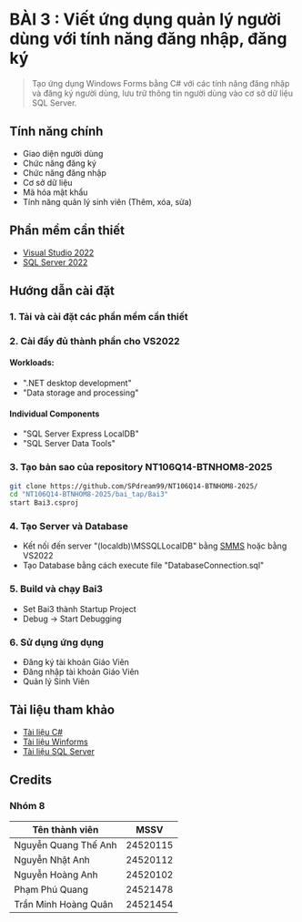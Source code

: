 # BÀI 3 : Viết ứng dụng quản lý người dùng với tính năng đăng nhập, đăng ký

> Tạo ứng dụng Windows Forms bằng C# với các tính năng đăng nhập và đăng ký người dùng, lưu trữ thông tin người dùng vào cơ sở dữ liệu SQL Server.

## Tính năng chính

* Giao diện người dùng
* Chức năng đăng ký
* Chức năng đăng nhập
* Cơ sở dữ liệu
* Mã hóa mật khẩu
* Tính năng quản lý sinh viên (Thêm, xóa, sửa)

## Phần mềm cần thiết

* [Visual Studio 2022](https://visualstudio.microsoft.com/vs/)
* [SQL Server 2022](https://www.microsoft.com/vi-vn/sql-server/sql-server-downloads)

## Hướng dẫn cài đặt

### 1. Tải và cài đặt các phần mềm cần thiết

### 2. Cài đầy đủ thành phần cho VS2022
#### Workloads:
  
   * ".NET desktop development"
   * "Data storage and processing" 

#### Individual Components

   * "SQL Server Express LocalDB"
   * "SQL Server Data Tools"

### 3. Tạo bản sao của repository NT106Q14-BTNHOM8-2025
```bash
git clone https://github.com/SPdream99/NT106Q14-BTNHOM8-2025/
cd "NT106Q14-BTNHOM8-2025/bai_tap/Bai3"
start Bai3.csproj
```

### 4. Tạo Server và Database
* Kết nối đến server "(localdb)\MSSQLLocalDB" bằng [SMMS](https://learn.microsoft.com/en-us/ssms/) hoặc bằng VS2022
* Tạo Database bằng cách execute file "DatabaseConnection.sql"

### 5. Build và chạy Bai3
* Set Bai3 thành Startup Project
* Debug -> Start Debugging

### 6. Sử dụng ứng dụng
* Đăng ký tài khoản Giáo Viên
* Đăng nhập tài khoản Giáo Viên
* Quản lý Sinh Viên

## Tài liệu tham khảo

* [Tài liệu C#](https://docs.microsoft.com/en-us/dotnet/csharp/)
* [Tài liệu Winforms](https://learn.microsoft.com/vi-vn/dotnet/desktop/winforms/)
* [Tài liệu SQL Server](https://learn.microsoft.com/en-us/sql/?view=sql-server-ver17)

## Credits
### Nhóm 8
| Tên thành viên   |      MSSV      |
|------------------|:--------------:|
| Nguyễn Quang Thế Anh   |   24520115     |
| Nguyễn Nhật Anh  |   24520112     |
| Nguyễn Hoàng Anh  |   24520102     |
| Phạm Phú Quang  |   24521478     |
| Trần Minh Hoàng Quân  |   24521454     |
